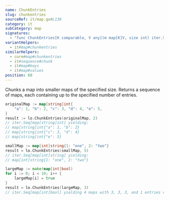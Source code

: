 ```yaml
---
name: ChunkEntries
slug: chunkentries
sourceRef: it/map.go#L138
category: it
subCategory: map
signatures:
  - "func ChunkEntries[K comparable, V any](m map[K]V, size int) iter.Seq[map[K]V]"
variantHelpers:
  - it#map#chunkentries
similarHelpers:
  - core#map#chunkentries
  - it#sequence#chunk
  - it#map#keys
  - it#map#values
position: 60
---
```


Chunks a map into smaller maps of the specified size. Returns a sequence of maps, each containing up to the specified number of entries.

```go
originalMap := map[string]int{
    "a": 1, "b": 2, "c": 3, "d": 4, "e": 5,
}
result := lo.ChunkEntries(originalMap, 2)
// iter.Seq[map[string]int] yielding:
// map[string]int{"a": 1, "b": 2}
// map[string]int{"c": 3, "d": 4}
// map[string]int{"e": 5}

smallMap := map[int]string{1: "one", 2: "two"}
result = lo.ChunkEntries(smallMap, 5)
// iter.Seq[map[int]string] yielding:
// map[int]string{1: "one", 2: "two"}

largeMap := make(map[int]bool)
for i := 0; i < 10; i++ {
    largeMap[i] = true
}
result = lo.ChunkEntries(largeMap, 3)
// iter.Seq[map[int]bool] yielding 4 maps with 3, 3, 3, and 1 entries respectively
```